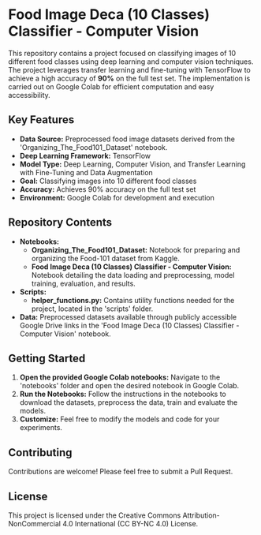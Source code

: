 # Food Image Deca (10 Classes) Classifier - Computer Vision
This repository contains a project focused on classifying images of 10 different food classes using deep learning and computer vision techniques. The project leverages transfer learning and fine-tuning with TensorFlow to achieve a high accuracy of **90%** on the full test set. The implementation is carried out on Google Colab for efficient computation and easy accessibility.

## Key Features
- **Data Source:** Preprocessed food image datasets derived from the 'Organizing_The_Food101_Dataset' notebook.
- **Deep Learning Framework:** TensorFlow
- **Model Type:** Deep Learning, Computer Vision, and Transfer Learning with Fine-Tuning and Data Augmentation
- **Goal:** Classifying images into 10 different food classes
- **Accuracy:** Achieves 90% accuracy on the full test set
- **Environment:** Google Colab for development and execution

## Repository Contents
- **Notebooks:**
  - **Organizing_The_Food101_Dataset:** Notebook for preparing and organizing the Food-101 dataset from Kaggle.
  - **Food Image Deca (10 Classes) Classifier - Computer Vision:** Notebook detailing the data loading and preprocessing, model training, evaluation, and results.
- **Scripts:**
  - **helper_functions.py:** Contains utility functions needed for the project, located in the 'scripts' folder.
- **Data:** Preprocessed datasets available through publicly accessible Google Drive links in the 'Food Image Deca (10 Classes) Classifier - Computer Vision' notebook.

## Getting Started
1. **Open the provided Google Colab notebooks:**
Navigate to the 'notebooks' folder and open the desired notebook in Google Colab.
2. **Run the Notebooks:**
Follow the instructions in the notebooks to download the datasets, preprocess the data, train and evaluate the models.
3. **Customize:**
Feel free to modify the models and code for your experiments.

## Contributing
Contributions are welcome! Please feel free to submit a Pull Request.

## License
This project is licensed under the Creative Commons Attribution-NonCommercial 4.0 International (CC BY-NC 4.0) License.
